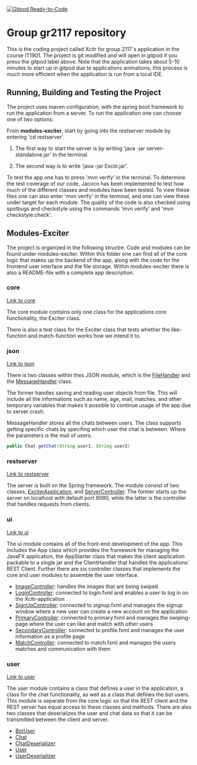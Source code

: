 [![Gitpod Ready-to-Code](https://img.shields.io/badge/Gitpod-Ready--to--Code-blue?logo=gitpod)](https://amethyst-impala-87u6ryfm.ws.gitpod.stud.ntnu.no)

# Group gr2117 repository

This is the coding project called Xcitr for group 2117´s application in the course IT1901. The project is git modified and will open in gitpod if you press the gitpod label above. Note that the application takes about 5-10 minutes to start up in gitpod due to applications animations, this process is much more efficient when the application is run from a local IDE.

## Running, Building and Testing the Project

The project uses maven configuration, with the spring boot framework to run the application from a server. To run the application one can choose one of two options:

From **modules-exciter**, start by going into the restserver module by entering 'cd restserver'.

1. The first way to start the server is by writing 'java -jar server-standalone.jar' in the terminal.

2. The second way is to write 'java -jar Excitr.jar'.

To test the app one has to press 'mvn verify' in the terminal. To determine the test coverage of our code, Jacoco has been implemented to test how much of the different classes and modules have been tested. To view these files one can also enter 'mvn verify' in the terminal, and one can view these under target for each module. The quality of the code is also checked using spotbugs and checkstyle using the commands 'mvn verify' and 'mvn checkstyle:check'.

## Modules-Exciter

The project is organized in the following structre. Code and modules can be found under modules-exciter. Within this folder one can find all of the core logic that makes up the backend of the app, along with the code for the frontend user interface and the file storage. Within modules-exciter there is also a README-file with a complete app description.

### core

[Link to core](https://gitlab.stud.idi.ntnu.no/it1901/groups-2021/gr2117/gr2117/-/tree/master/modules-exciter/core)

The core module contains only one class for the applications core functionality, the Exciter class.

There is also a test class for the Exciter class that tests whether the like-function and match-function works how we intend it to.

### json

[Link to json](https://gitlab.stud.idi.ntnu.no/it1901/groups-2021/gr2117/gr2117/-/tree/master/modules-exciter/json)

There is two classes within thes JSON module, which is the [FileHandler](https://gitlab.stud.idi.ntnu.no/it1901/groups-2021/gr2117/gr2117/-/tree/master/modules-exciter/json/FileHandler) and the [MessageHandler](https://gitlab.stud.idi.ntnu.no/it1901/groups-2021/gr2117/gr2117/-/tree/master/modules-exciter/json/MessageHandler) class.

The former handles saving and reading user objects from file. This will include all the informations such as name, age, mail, matches, and other temporary variables that makes it possible to continue usage of the app due to server crash.

MessageHandler stores all the chats between users. The class supports getting specific chats by specifing which user the chat is between.
Where the parameters is the mail of users.

```java
public Chat getChat(String user1, String user2)
```

### restserver

[Link to restserver](https://gitlab.stud.idi.ntnu.no/it1901/groups-2021/gr2117/gr2117/-/tree/master/modules-exciter/restserver)

The server is built on the Spring framework. The module consist of two classes, [ExciterApplication](https://gitlab.stud.idi.ntnu.no/it1901/groups-2021/gr2117/gr2117/-/tree/master/modules-exciter/restserver/ExciterApplication), and [ServerController](https://gitlab.stud.idi.ntnu.no/it1901/groups-2021/gr2117/gr2117/-/tree/master/modules-exciter/restserver/ServerController). The former starts up the server on localhost with default port 8080, while the latter is the controller that handles requests from clients.

### ui

[Link to ui](https://gitlab.stud.idi.ntnu.no/it1901/groups-2021/gr2117/gr2117/-/tree/master/modules-exciter/ui)

The ui module contains all of the front-end development of the app. This includes the App class which provides the framework for managing the JavaFX application, the AppStarter class that makes the client application packable to a single jar and the ClientHandler that handles the applications´ REST Client. Further there are six controller classes that implements the core and user modules to assemble the user interface.

- [ImageController](https://gitlab.stud.idi.ntnu.no/it1901/groups-2021/gr2117/gr2117/-/tree/master/modules-exciter/ui/ImageController): handles the images that are being swiped
- [LoginController](https://gitlab.stud.idi.ntnu.no/it1901/groups-2021/gr2117/gr2117/-/tree/master/modules-exciter/ui/LoginController): connected to login.fxml and enables a user to log in on the Xcitr-application
- [SignUpController](https://gitlab.stud.idi.ntnu.no/it1901/groups-2021/gr2117/gr2117/-/tree/master/modules-exciter/ui/SignUpController): connected to signup.fxml and manages the signup window where a new user can create a new account on the application
- [PrimaryController](https://gitlab.stud.idi.ntnu.no/it1901/groups-2021/gr2117/gr2117/-/tree/master/modules-exciter/ui/PrimaryController): connected to primary.fxml and manages the swiping-page where the user can like and match with other users
- [SecondaryController](https://gitlab.stud.idi.ntnu.no/it1901/groups-2021/gr2117/gr2117/-/tree/master/modules-exciter/ui/SecondaryController): connected to profile.fxml and manages the user information as a profile page
- [MatchController](https://gitlab.stud.idi.ntnu.no/it1901/groups-2021/gr2117/gr2117/-/tree/master/modules-exciter/ui/MatchController): connected to match.fxml and manages the users matches and communication with them

### user

[Link to user](https://gitlab.stud.idi.ntnu.no/it1901/groups-2021/gr2117/gr2117/-/tree/master/modules-exciter/user)

The user module contains a class that defines a user in the application, a class for the chat functionality, as well as a class that defines the bot users. This module is separate from the core logic so that the REST client and the REST server has equal access to these classes and methods. There are also two classes that deserializes the user and chat data so that it can be transmitted between the client and server.

- [BotUser](https://gitlab.stud.idi.ntnu.no/it1901/groups-2021/gr2117/gr2117/-/tree/master/modules-exciter/user/BotUser)
- [Chat](https://gitlab.stud.idi.ntnu.no/it1901/groups-2021/gr2117/gr2117/-/tree/master/modules-exciter/user/Chat)
- [ChatDeserializer](https://gitlab.stud.idi.ntnu.no/it1901/groups-2021/gr2117/gr2117/-/tree/master/modules-exciter/user/ChatDeserializer)
- [User](https://gitlab.stud.idi.ntnu.no/it1901/groups-2021/gr2117/gr2117/-/tree/master/modules-exciter/user/User)
- [UserDeserializer](https://gitlab.stud.idi.ntnu.no/it1901/groups-2021/gr2117/gr2117/-/tree/master/modules-exciter/user/UserDeserializer)


